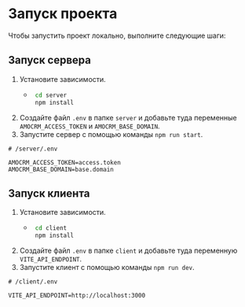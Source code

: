 # Запуск проекта

Чтобы запустить проект локально, выполните следующие шаги:

## Запуск сервера

1. Установите зависимости. 
   - ```bash
      cd server
      npm install
2. Создайте файл `.env` в папке `server` и добавьте туда переменные `AMOCRM_ACCESS_TOKEN` и `AMOCRM_BASE_DOMAIN`.
3. Запустите сервер с помощью команды `npm run start`.

```
# /server/.env

AMOCRM_ACCESS_TOKEN=access.token
AMOCRM_BASE_DOMAIN=base.domain
```

## Запуск клиента

1. Установите зависимости.
   - ```bash
      cd client
      npm install
2. Создайте файл `.env` в папке `client` и добавьте туда переменную `VITE_API_ENDPOINT`.
3. Запустите клиент с помощью команды `npm run dev`.

```
# /client/.env

VITE_API_ENDPOINT=http://localhost:3000
```


